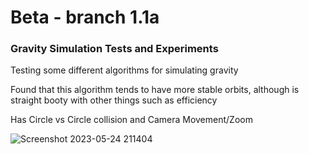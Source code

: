 # Beta - branch 1.1a

### Gravity Simulation Tests and Experiments

Testing some different algorithms for simulating gravity

Found that this algorithm tends to have more stable orbits, although is straight booty with other things such as efficiency

Has Circle vs Circle collision and Camera Movement/Zoom

![Screenshot 2023-05-24 211404](https://github.com/Randumbdude/Gravity-Simulation/assets/86636387/6993c0b3-3ee8-4abc-9254-019761c1c8b1)
